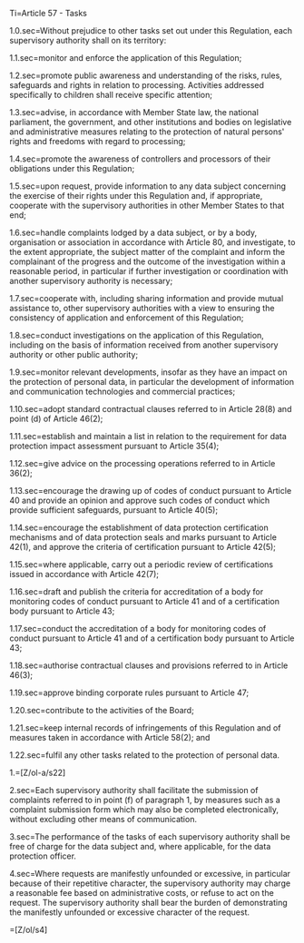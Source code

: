 Ti=Article 57 - Tasks

1.0.sec=Without prejudice to other tasks set out under this Regulation, each supervisory authority shall on its territory:

1.1.sec=monitor and enforce the application of this Regulation;

1.2.sec=promote public awareness and understanding of the risks, rules, safeguards and rights in relation to processing. Activities addressed specifically to children shall receive specific attention;

1.3.sec=advise, in accordance with Member State law, the national parliament, the government, and other institutions and bodies on legislative and administrative measures relating to the protection of natural persons' rights and freedoms with regard to processing;

1.4.sec=promote the awareness of controllers and processors of their obligations under this Regulation;

1.5.sec=upon request, provide information to any data subject concerning the exercise of their rights under this Regulation and, if appropriate, cooperate with the supervisory authorities in other Member States to that end;

1.6.sec=handle complaints lodged by a data subject, or by a body, organisation or association in accordance with Article 80, and investigate, to the extent appropriate, the subject matter of the complaint and inform the complainant of the progress and the outcome of the investigation within a reasonable period, in particular if further investigation or coordination with another supervisory authority is necessary;

1.7.sec=cooperate with, including sharing information and provide mutual assistance to, other supervisory authorities with a view to ensuring the consistency of application and enforcement of this Regulation;

1.8.sec=conduct investigations on the application of this Regulation, including on the basis of information received from another supervisory authority or other public authority;

1.9.sec=monitor relevant developments, insofar as they have an impact on the protection of personal data, in particular the development of information and communication technologies and commercial practices;

1.10.sec=adopt standard contractual clauses referred to in Article 28(8) and point (d) of Article 46(2);

1.11.sec=establish and maintain a list in relation to the requirement for data protection impact assessment pursuant to Article 35(4);

1.12.sec=give advice on the processing operations referred to in Article 36(2);

1.13.sec=encourage the drawing up of codes of conduct pursuant to Article 40 and provide an opinion and approve such codes of conduct which provide sufficient safeguards, pursuant to Article 40(5);

1.14.sec=encourage the establishment of data protection certification mechanisms and of data protection seals and marks pursuant to Article 42(1), and approve the criteria of certification pursuant to Article 42(5);

1.15.sec=where applicable, carry out a periodic review of certifications issued in accordance with Article 42(7);

1.16.sec=draft and publish the criteria for accreditation of a body for monitoring codes of conduct pursuant to Article 41 and of a certification body pursuant to Article 43;

1.17.sec=conduct the accreditation of a body for monitoring codes of conduct pursuant to Article 41 and of a certification body pursuant to Article 43;

1.18.sec=authorise contractual clauses and provisions referred to in Article 46(3);

1.19.sec=approve binding corporate rules pursuant to Article 47;

1.20.sec=contribute to the activities of the Board;

1.21.sec=keep internal records of infringements of this Regulation and of measures taken in accordance with Article 58(2); and

1.22.sec=fulfil any other tasks related to the protection of personal data.

1.=[Z/ol-a/s22]

2.sec=Each supervisory authority shall facilitate the submission of complaints referred to in point (f) of paragraph 1, by measures such as a complaint submission form which may also be completed electronically, without excluding other means of communication.

3.sec=The performance of the tasks of each supervisory authority shall be free of charge for the data subject and, where applicable, for the data protection officer.

4.sec=Where requests are manifestly unfounded or excessive, in particular because of their repetitive character, the supervisory authority may charge a reasonable fee based on administrative costs, or refuse to act on the request. The supervisory authority shall bear the burden of demonstrating the manifestly unfounded or excessive character of the request.

=[Z/ol/s4]
